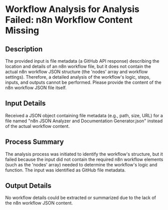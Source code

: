 # Workflow Analysis for Analysis Failed: n8n Workflow Content Missing

## Description
The provided input is file metadata (a GitHub API response) describing the location and details of an n8n workflow file, but it does not contain the actual n8n workflow JSON structure (the 'nodes' array and workflow settings). Therefore, a detailed analysis of the workflow's logic, steps, inputs, and outputs cannot be performed. Please provide the content of the n8n workflow JSON file itself.

## Input Details
Received a JSON object containing file metadata (e.g., path, size, URL) for a file named "n8n JSON Analyzer and Documentation Generator.json" instead of the actual workflow content.

## Process Summary
The analysis process was initiated to identify the workflow's structure, but it failed because the input did not contain the required n8n workflow elements (such as the 'nodes' array) needed to determine the workflow's logic and function. The input was identified as GitHub file metadata.

## Output Details
No workflow details could be extracted or summarized due to the lack of the n8n workflow JSON content.
